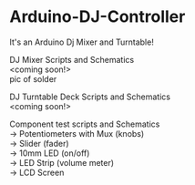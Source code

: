 # Arduino-DJ-Controller
It's an Arduino Dj Mixer and Turntable!

DJ Mixer Scripts and Schematics <br />
<coming soon!> <br />
pic of solder <br />

DJ Turntable Deck Scripts and Schematics <br />
<coming soon!> <br />

Component test scripts and Schematics <br />
  -> Potentiometers with Mux (knobs) <br />
  -> Slider (fader) <br />
  -> 10mm LED (on/off) <br />
  -> LED Strip (volume meter) <br />
  -> LCD Screen <br />
